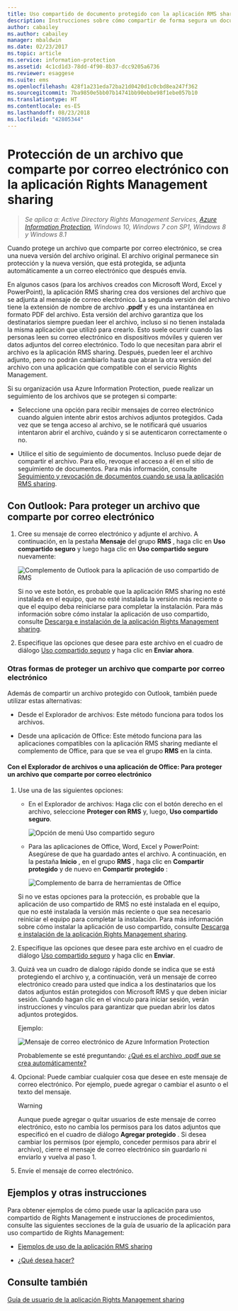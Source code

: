 ```yaml
---
title: Uso compartido de documento protegido con la aplicación RMS sharing - AIP
description: Instrucciones sobre cómo compartir de forma segura un documento por correo electrónico.
author: cabailey
ms.author: cabailey
manager: mbaldwin
ms.date: 02/23/2017
ms.topic: article
ms.service: information-protection
ms.assetid: 4c1cd1d3-78dd-4f90-8b37-dcc9205a6736
ms.reviewer: esaggese
ms.suite: ems
ms.openlocfilehash: 428f1a231eda72ba21d0420d1c0cbd8ea247f362
ms.sourcegitcommit: 7ba9850e5bb07b14741bb90ebbe98f1ebe057b10
ms.translationtype: HT
ms.contentlocale: es-ES
ms.lasthandoff: 08/23/2018
ms.locfileid: "42805344"
---
```

# <a name="protect-a-file-that-you-share-by-email-by-using-the-rights-management-sharing-application"></a>Protección de un archivo que comparte por correo electrónico con la aplicación Rights Management sharing

>*Se aplica a: Active Directory Rights Management Services, [Azure Information Protection](https://azure.microsoft.com/pricing/details/information-protection), Windows 10, Windows 7 con SP1, Windows 8 y Windows 8.1*

Cuando protege un archivo que comparte por correo electrónico, se crea una nueva versión del archivo original. El archivo original permanece sin protección y la nueva versión, que está protegida, se adjunta automáticamente a un correo electrónico que después envía.

En algunos casos (para los archivos creados con Microsoft Word, Excel y PowerPoint), la aplicación RMS sharing crea dos versiones del archivo que se adjunta al mensaje de correo electrónico. La segunda versión del archivo tiene la extensión de nombre de archivo **.ppdf** y es una instantánea en formato PDF del archivo. Esta versión del archivo garantiza que los destinatarios siempre puedan leer el archivo, incluso si no tienen instalada la misma aplicación que utilizó para crearlo. Esto suele ocurrir cuando las personas leen su correo electrónico en dispositivos móviles y quieren ver datos adjuntos del correo electrónico. Todo lo que necesitan para abrir el archivo es la aplicación RMS sharing. Después, pueden leer el archivo adjunto, pero no podrán cambiarlo hasta que abran la otra versión del archivo con una aplicación que compatible con el servicio Rights Management.

Si su organización usa Azure Information Protection, puede realizar un seguimiento de los archivos que se protegen si comparte:

-   Seleccione una opción para recibir mensajes de correo electrónico cuando alguien intente abrir estos archivos adjuntos protegidos. Cada vez que se tenga acceso al archivo, se le notificará qué usuarios intentaron abrir el archivo, cuándo y si se autenticaron correctamente o no.

-   Utilice el sitio de seguimiento de documentos. Incluso puede dejar de compartir el archivo. Para ello, revoque el acceso a él en el sitio de seguimiento de documentos. Para más información, consulte [Seguimiento y revocación de documentos cuando se usa la aplicación RMS sharing](sharing-app-track-revoke.md).

## <a name="using-outlook-to-protect-a-file-that-you-share-by-email"></a>Con Outlook: Para proteger un archivo que comparte por correo electrónico

1.  Cree su mensaje de correo electrónico y adjunte el archivo. A continuación, en la pestaña **Mensaje** del grupo **RMS** , haga clic en **Uso compartido seguro** y luego haga clic en **Uso compartido seguro** nuevamente:

    ![Complemento de Outlook para la aplicación de uso compartido de RMS](../media/ADRMS_MSRMSApp_SP_OutlookToolbar.png)

    Si no ve este botón, es probable que la aplicación RMS sharing no esté instalada en el equipo, que no esté instalada la versión más reciente o que el equipo deba reiniciarse para completar la instalación. Para más información sobre cómo instalar la aplicación de uso compartido, consulte [Descarga e instalación de la aplicación Rights Management sharing](install-sharing-app.md).

2.  Especifique las opciones que desee para este archivo en el cuadro de diálogo [Uso compartido seguro](sharing-app-dialog-box.md) y haga clic en **Enviar ahora**.

### <a name="other-ways-to-protect-a-file-that-you-share-by-email"></a>Otras formas de proteger un archivo que comparte por correo electrónico
Además de compartir un archivo protegido con Outlook, también puede utilizar estas alternativas:

-   Desde el Explorador de archivos: Este método funciona para todos los archivos.

-   Desde una aplicación de Office: Este método funciona para las aplicaciones compatibles con la aplicación RMS sharing mediante el complemento de Office, para que se vea el grupo **RMS** en la cinta.

#### <a name="using-file-explorer-or-an-office-application-to-protect-a-file-that-you-share-by-email"></a>Con el Explorador de archivos o una aplicación de Office: Para proteger un archivo que comparte por correo electrónico

1.  Use una de las siguientes opciones:

    -   En el Explorador de archivos: Haga clic con el botón derecho en el archivo, seleccione **Proteger con RMS** y, luego, **Uso compartido seguro**.

        ![Opción de menú Uso compartido seguro](../media/ADRMS_MSRMSApp_ShareProtectedMenu.png)

    -   Para las aplicaciones de Office, Word, Excel y PowerPoint: Asegúrese de que ha guardado antes el archivo. A continuación, en la pestaña **Inicio** , en el grupo **RMS** , haga clic en **Compartir protegido** y de nuevo en **Compartir protegido** :

        ![Complemento de barra de herramientas de Office](../media/ADRMS_MSRMSApp_SP_OfficeToolbar.png)

    Si no ve estas opciones para la protección, es probable que la aplicación de uso compartido de RMS no esté instalada en el equipo, que no esté instalada la versión más reciente o que sea necesario reiniciar el equipo para completar la instalación. Para más información sobre cómo instalar la aplicación de uso compartido, consulte [Descarga e instalación de la aplicación Rights Management sharing](install-sharing-app.md).

2.  Especifique las opciones que desee para este archivo en el cuadro de diálogo [Uso compartido seguro](sharing-app-dialog-box.md) y haga clic en **Enviar**.

3.  Quizá vea un cuadro de dialogo rápido donde se indica que se está protegiendo el archivo y, a continuación, verá un mensaje de correo electrónico creado para usted que indica a los destinatarios que los datos adjuntos están protegidos con Microsoft RMS y que deben iniciar sesión. Cuando hagan clic en el vínculo para iniciar sesión, verán instrucciones y vínculos para garantizar que puedan abrir los datos adjuntos protegidos.

    Ejemplo:

    ![Mensaje de correo electrónico de Azure Information Protection](../media/ADRMS_MSRMSApp_EmailMessage.PNG)

    Probablemente se esté preguntando: [¿Qué es el archivo .ppdf que se crea automáticamente?](sharing-app-dialog-box.md#whats-the-ppdf-file-thats-automatically-created)

4.  Opcional: Puede cambiar cualquier cosa que desee en este mensaje de correo electrónico. Por ejemplo, puede agregar o cambiar el asunto o el texto del mensaje.

    > [!WARNING]
    > Aunque puede agregar o quitar usuarios de este mensaje de correo electrónico, esto no cambia los permisos para los datos adjuntos que especificó en el cuadro de diálogo **Agregar protegido** . Si desea cambiar los permisos (por ejemplo, conceder permisos para abrir el archivo), cierre el mensaje de correo electrónico sin guardarlo ni enviarlo y vuelva al paso 1.

5.  Envíe el mensaje de correo electrónico.

## <a name="examples-and-other-instructions"></a>Ejemplos y otras instrucciones
Para obtener ejemplos de cómo puede usar la aplicación para uso compartido de Rights Management e instrucciones de procedimientos, consulte las siguientes secciones de la guía de usuario de la aplicación para uso compartido de Rights Management:

-   [Ejemplos de uso de la aplicación RMS sharing](sharing-app-user-guide.md#examples-for-using-the-rms-sharing-application)

-   [¿Qué desea hacer?](sharing-app-user-guide.md#what-do-you-want-to-do)

## <a name="see-also"></a>Consulte también
[Guía de usuario de la aplicación Rights Management sharing](sharing-app-user-guide.md)
